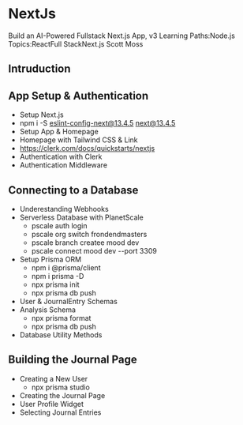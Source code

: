 # NextJs
Build an AI-Powered Fullstack Next.js App, v3
Learning Paths:Node.js Topics:ReactFull StackNext.js
Scott Moss
## Intruduction
## App Setup & Authentication
  - Setup Next.js
  - npm i -S eslint-config-next@13.4.5 next@13.4.5
  - Setup App & Homepage
  - Homepage with Tailwind CSS & Link
  - https://clerk.com/docs/quickstarts/nextjs
  - Authentication with Clerk
  - Authentication Middleware
## Connecting to a Database
  - Underestanding Webhooks
  - Serverless Database with PlanetScale
    - pscale auth login
    - pscale org switch frondendmasters
    - pscale branch createe mood dev
    - pscale connect mood dev --port 3309
  - Setup Prisma ORM
    - npm i @prisma/client
    - npm i prisma -D
    - npx prisma init
    - npx prisma db push
  - User & JournalEntry Schemas
  - Analysis Schema
    - npx prisma format
    - npx prisma db push
  - Database Utility Methods
## Building the Journal Page
  - Creating a New User
    - npx prisma studio
  - Creating the Journal Page
  - User Profile Widget
  - Selecting Journal Entries
